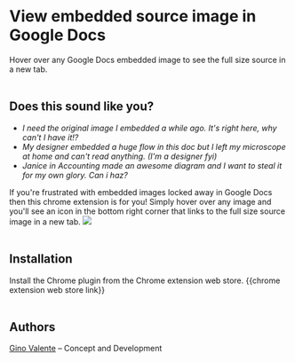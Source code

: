 # View embedded source image in Google Docs

Hover over any Google Docs embedded image to see the full size source in a new tab.
<br />
<br />

## Does this sound like you?

- _I need the original image I embedded a while ago. It's right here, why can't I have it!?_
- _My designer embedded a huge flow in this doc but I left my microscope at home and can't read anything. (I'm a designer fyi)_
- _Janice in Accounting made an awesome diagram and I want to steal it for my own glory. Can i haz?_
  <br />

If you're frustrated with embedded images locked away in Google Docs then this chrome extension is for you! Simply hover over any image and you'll see an icon in the bottom right corner that links to the full size source image in a new tab.
![](images/readme.gif)
<br />
<br />

## Installation

Install the Chrome plugin from the Chrome extension web store.
{{chrome extension web store link}}
<br />
<br />

## Authors

[Gino Valente](https://www.linkedin.com/in/ginovalente "Gino Valente's Linkedin") – Concept and Development
